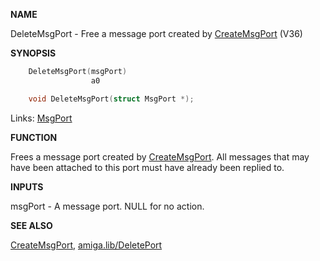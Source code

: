 
**NAME**

DeleteMsgPort - Free a message port created by [CreateMsgPort](CreateMsgPort.md)  (V36)

**SYNOPSIS**

```c
    DeleteMsgPort(msgPort)
                  a0

    void DeleteMsgPort(struct MsgPort *);

```
Links: [MsgPort](_0099.md) 

**FUNCTION**

Frees a message port created by [CreateMsgPort](CreateMsgPort.md).  All messages that
may have been attached to this port must have already been
replied to.

**INPUTS**

msgPort - A message port.  NULL for no action.

**SEE ALSO**

[CreateMsgPort](CreateMsgPort.md), [amiga.lib/DeletePort](_0153.md)
